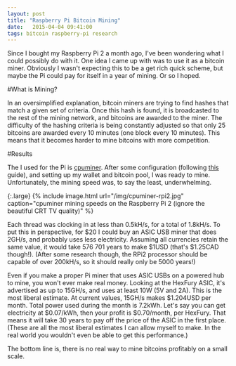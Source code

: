 ```yaml
---
layout: post
title: "Raspberry Pi Bitcoin Mining"
date:   2015-04-04 09:41:00
tags: bitcoin raspberry-pi research 
---
```


Since I bought my Raspberry Pi 2 a month ago, I've been wondering what I could possibly do with it. One idea I came up with was to use it as a bitcoin miner. Obviously I wasn't expecting this to be a get rich quick scheme, but maybe the Pi could pay for itself in a year of mining. Or so I hoped.

#What is Mining?

In an oversimplified explanation, bitcoin miners are trying to find hashes that match a given set of criteria. Once this hash is found, it is broadcasted to the rest of the mining network, and bitcoins are awarded to the miner. The difficulty of the hashing criteria is being constantly adjusted so that only 25 bitcoins are awarded every 10 minutes (one block every 10 minutes). This means that it becomes harder to mine bitcoins with more competition.

#Results

The I used for the Pi is [cpuminer](http://sourceforge.net/projects/cpuminer/). After some configuration (following [this](http://www.linuxuser.co.uk/tutorials/mine-bitcoins-with-raspberry-pi) guide), and setting up my wallet and bitcoin pool, I was ready to mine. Unfortunately, the mining speed was, to say the least, underwhelming. 

{:.large}
{% include image.html url="/img/cpuminer-rpi2.jpg" caption="cpuminer mining speeds on the Raspberry Pi 2 (ignore the beautiful CRT TV quality)" %}

Each thread was clocking in at less than 0.5kH/s, for a total of 1.8kH/s. To put this in perspective, for $20 I could buy an ASIC USB miner that does 2GH/s, and probably uses less electricity. Assuming all currencies retain the same value, it would take 576 701 years to make $1USD (that's $1.25CAD though!). (After some research though, the RPi2 processor should be capable of over 200kH/s, so it should really only be 5000 years!) 

Even if you make a proper Pi miner that uses ASIC USBs on a powered hub to mine, you won't ever make real money. Looking at the HexFury ASIC, it's advertised as up to 15GH/s, and uses at least 10W (5V and 2A). This is the most liberal estimate. At current values, 15GH/s makes $1.204USD per month. Total power used during the month is 7.2kWh. Let's say you can get electricity at $0.07/kWh, then your profit is $0.70/month, per HexFury. That means it will take 30 years to pay off the price of the ASIC in the first place. (These are all the most liberal estimates I can allow myself to make. In the real world you wouldn't even be able to get this performance.)

The bottom line is, there is no real way to mine bitcoins profitably on a small scale.
